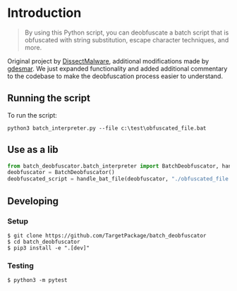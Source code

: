 # Introduction
> By using this Python script, you can deobfuscate a batch script that is obfuscated with string substitution, escape character techniques, and more.

Original project by [DissectMalware](https://github.com/DissectMalware), additional modifications made by [gdesmar](https://github.com/gdesmar). We just expanded functionality and added additional commentary to the codebase to make the deobfuscation process easier to understand.


## Running the script
To run the script:

```shell
python3 batch_interpreter.py --file c:\test\obfuscated_file.bat
```

## Use as a lib
```python
from batch_deobfuscator.batch_interpreter import BatchDeobfuscator, handle_bat_file
deobfuscator = BatchDeobfuscator()
deobfuscated_script = handle_bat_file(deobfuscator, "./obfuscated_file.bat")
```

## Developing

### Setup
```shell
$ git clone https://github.com/TargetPackage/batch_deobfuscator
$ cd batch_deobfuscator
$ pip3 install -e ".[dev]"
```

### Testing
```shell
$ python3 -m pytest
```
